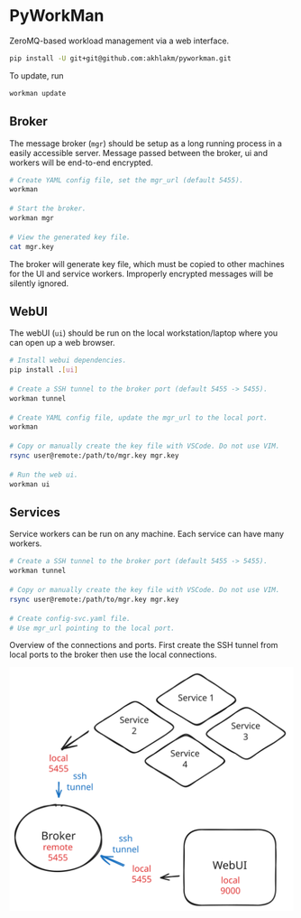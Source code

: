 # PyWorkMan
ZeroMQ-based workload management via a web interface.

```sh
pip install -U git+git@github.com:akhlakm/pyworkman.git
```

To update, run
```sh
workman update
```

## Broker
The message broker (`mgr`) should be setup as a long running process in a easily accessible server. Message passed between the broker, ui and workers will be end-to-end encrypted.

```sh
# Create YAML config file, set the mgr_url (default 5455).
workman

# Start the broker.
workman mgr

# View the generated key file.
cat mgr.key
```

The broker will generate key file, which must be copied to other machines for the UI and service workers. Improperly encrypted messages will be silently ignored.

## WebUI
The webUI (`ui`) should be run on the local workstation/laptop where you can open up a web browser.
```sh
# Install webui dependencies.
pip install .[ui]

# Create a SSH tunnel to the broker port (default 5455 -> 5455).
workman tunnel

# Create YAML config file, update the mgr_url to the local port.
workman

# Copy or manually create the key file with VSCode. Do not use VIM.
rsync user@remote:/path/to/mgr.key mgr.key

# Run the web ui.
workman ui
```

## Services
Service workers can be run on any machine. Each service can have many workers.
```sh
# Create a SSH tunnel to the broker port (default 5455 -> 5455).
workman tunnel

# Copy or manually create the key file with VSCode. Do not use VIM.
rsync user@remote:/path/to/mgr.key mgr.key

# Create config-svc.yaml file.
# Use mgr_url pointing to the local port.
```

Overview of the connections and ports. First create the SSH tunnel from local ports to the broker then use the local connections.

![](connection-setup.svg)
